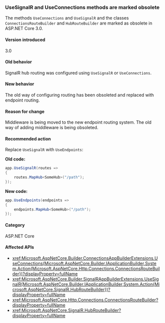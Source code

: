 ### UseSignalR and UseConnections methods are marked obsolete

The methods `UseConnections` and `UseSignalR` and the classes `ConnectionsRouteBuilder` and `HubRouteBuilder` are marked as obsolete in ASP.NET Core 3.0.

#### Version introduced

3.0

#### Old behavior

SignalR hub routing was configured using `UseSignalR` or `UseConnections`.

#### New behavior

The old way of configuring routing has been obsoleted and replaced with endpoint routing.

#### Reason for change

Middleware is being moved to the new endpoint routing system. The old way of adding middleware is being obsoleted.

#### Recommended action

Replace `UseSignalR` with `UseEndpoints`:

**Old code:**

```csharp
app.UseSignalR(routes =>
{
    routes.MapHub<SomeHub>("/path");
});
```

**New code:**

```csharp
app.UseEndpoints(endpoints =>
{
    endpoints.MapHub<SomeHub>("/path");
});
```

#### Category

ASP.NET Core

#### Affected APIs

- <xref:Microsoft.AspNetCore.Builder.ConnectionsAppBuilderExtensions.UseConnections(Microsoft.AspNetCore.Builder.IApplicationBuilder,System.Action{Microsoft.AspNetCore.Http.Connections.ConnectionsRouteBuilder})?displayProperty=fullName>
- <xref:Microsoft.AspNetCore.Builder.SignalRAppBuilderExtensions.UseSignalR(Microsoft.AspNetCore.Builder.IApplicationBuilder,System.Action{Microsoft.AspNetCore.SignalR.HubRouteBuilder})?displayProperty=fullName>
- <xref:Microsoft.AspNetCore.Http.Connections.ConnectionsRouteBuilder?displayProperty=fullName>
- <xref:Microsoft.AspNetCore.SignalR.HubRouteBuilder?displayProperty=fullName>

<!-- 

#### Affected APIs

- `M:Microsoft.AspNetCore.Builder.ConnectionsAppBuilderExtensions.UseConnections(Microsoft.AspNetCore.Builder.IApplicationBuilder,System.Action{Microsoft.AspNetCore.Http.Connections.ConnectionsRouteBuilder})`
- `M:Microsoft.AspNetCore.Builder.SignalRAppBuilderExtensions.UseSignalR(Microsoft.AspNetCore.Builder.IApplicationBuilder,System.Action{Microsoft.AspNetCore.SignalR.HubRouteBuilder})`
- `T:Microsoft.AspNetCore.Http.Connections.ConnectionsRouteBuilder`
- `T:Microsoft.AspNetCore.SignalR.HubRouteBuilder`

-->
